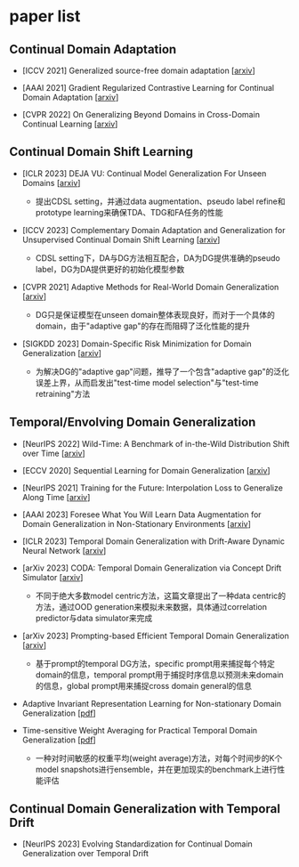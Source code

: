 # paper list
## Continual Domain Adaptation
- [ICCV 2021] Generalized source-free domain adaptation [[arxiv](https://arxiv.org/abs/2108.01614)]

- [AAAI 2021] Gradient Regularized Contrastive Learning for Continual Domain Adaptation [[arxiv](https://arxiv.org/abs/2103.12294v1)]

- [CVPR 2022] On Generalizing Beyond Domains in Cross-Domain Continual Learning [[arxiv](https://arxiv.org/abs/2203.03970)]

## Continual Domain Shift Learning
- [ICLR 2023] DEJA VU: Continual Model Generalization For Unseen Domains [[arxiv](https://arxiv.org/abs/2301.10418)]

  - 提出CDSL setting，并通过data augmentation、pseudo label refine和prototype learning来确保TDA、TDG和FA任务的性能
 
- [ICCV 2023] Complementary Domain Adaptation and Generalization for Unsupervised Continual Domain Shift Learning [[arxiv](https://arxiv.org/abs/2303.15833)]

  - CDSL setting下，DA与DG方法相互配合，DA为DG提供准确的pseudo label，DG为DA提供更好的初始化模型参数
 
- [CVPR 2021] Adaptive Methods for Real-World Domain Generalization [[arxiv](https://arxiv.org/abs/2103.15796)]

  - DG只是保证模型在unseen domain整体表现良好，而对于一个具体的domain，由于"adaptive gap"的存在而阻碍了泛化性能的提升 

- [SIGKDD 2023] Domain-Specific Risk Minimization for Domain Generalization [[arxiv](https://arxiv.org/abs/2208.08661)]

  - 为解决DG的"adaptive gap"问题，推导了一个包含"adaptive gap"的泛化误差上界，从而启发出"test-time model selection"与"test-time retraining"方法

## Temporal/Envolving Domain Generalization
- [NeurIPS 2022] Wild-Time: A Benchmark of in-the-Wild Distribution Shift over Time [[arxiv](https://arxiv.org/abs/2211.14238)]

- [ECCV 2020] Sequential Learning for Domain Generalization [[arxiv](https://arxiv.org/abs/2004.01377)]

- [NeurIPS 2021] Training for the Future: Interpolation Loss to Generalize Along Time [[arxiv](https://arxiv.org/abs/2108.06721v1)]

- [AAAI 2023] Foresee What You Will Learn Data Augmentation for Domain Generalization in Non-Stationary Environments [[arxiv](https://arxiv.org/abs/2301.07845)]

- [ICLR 2023] Temporal Domain Generalization with Drift-Aware Dynamic Neural Network [[arxiv](https://arxiv.org/abs/2205.10664)]

- [arXiv 2023] CODA: Temporal Domain Generalization via Concept Drift Simulator [[arxiv](https://arxiv.org/abs/2310.01508)]

  - 不同于绝大多数model centric方法，这篇文章提出了一种data centric的方法，通过OOD generation来模拟未来数据，具体通过correlation predictor与data simulator来完成

- [arXiv 2023] Prompting-based Efficient Temporal Domain Generalization [[arxiv](https://arxiv.org/abs/2310.02473v1)]

  - 基于prompt的temporal DG方法，specific prompt用来捕捉每个特定domain的信息，temporal prompt用于捕捉时序信息以预测未来domain的信息，global prompt用来捕捉cross domain general的信息 

- Adaptive Invariant Representation Learning for Non-stationary Domain Generalization [[pdf](https://openreview.net/attachment?id=jnZtTUdWyi&name=pdf)]

- Time-sensitive Weight Averaging for Practical Temporal Domain Generalization [[pdf](https://openreview.net/pdf?id=CSm099mlOL)]
  
  - 一种对时间敏感的权重平均(weight average)方法，对每个时间步的K个model snapshots进行ensemble，并在更加现实的benchmark上进行性能评估


## Continual Domain Generalization with Temporal Drift
- [NeurIPS 2023] Evolving Standardization for Continual Domain Generalization over Temporal Drift
